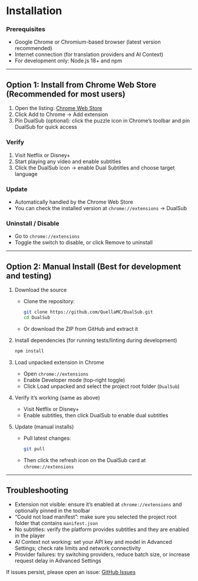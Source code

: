 # Installation

### Prerequisites

- Google Chrome or Chromium-based browser (latest version recommended)
- Internet connection (for translation providers and AI Context)
- For development only: Node.js 18+ and npm

---

## Option 1: Install from Chrome Web Store (Recommended for most users)

1. Open the listing: [Chrome Web Store](https://chromewebstore.google.com/detail/dualsub/lnkcpcbpjbidpjdjnmjdllpkgpocaikj)
2. Click Add to Chrome → Add extension
3. Pin DualSub (optional): click the puzzle icon in Chrome’s toolbar and pin DualSub for quick access

### Verify

1. Visit Netflix or Disney+
2. Start playing any video and enable subtitles
3. Click the DualSub icon → enable Dual Subtitles and choose target language

### Update

- Automatically handled by the Chrome Web Store
- You can check the installed version at `chrome://extensions` → DualSub

### Uninstall / Disable

- Go to `chrome://extensions`
- Toggle the switch to disable, or click Remove to uninstall

---

## Option 2: Manual Install (Best for development and testing)

1. Download the source
    - Clone the repository:
        ```bash
        git clone https://github.com/QuellaMC/DualSub.git
        cd DualSub
        ```
    - Or download the ZIP from GitHub and extract it

2. Install dependencies (for running tests/linting during development)

    ```bash
    npm install
    ```

3. Load unpacked extension in Chrome
    - Open `chrome://extensions`
    - Enable Developer mode (top-right toggle)
    - Click Load unpacked and select the project root folder (`DualSub`)

4. Verify it’s working (same as above)
    - Visit Netflix or Disney+
    - Enable subtitles, then click DualSub to enable dual subtitles

5. Update (manual installs)
    - Pull latest changes:
        ```bash
        git pull
        ```
    - Then click the refresh icon on the DualSub card at `chrome://extensions`

---

## Troubleshooting

- Extension not visible: ensure it’s enabled at `chrome://extensions` and optionally pinned in the toolbar
- “Could not load manifest”: make sure you selected the project root folder that contains `manifest.json`
- No subtitles: verify the platform provides subtitles and they are enabled in the player
- AI Context not working: set your API key and model in Advanced Settings; check rate limits and network connectivity
- Provider failures: try switching providers, reduce batch size, or increase request delay in Advanced Settings

If issues persist, please open an issue: [GitHub Issues](https://github.com/QuellaMC/DualSub/issues)
